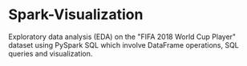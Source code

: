 # Spark-Visualization

Exploratory data analysis (EDA) on the "FIFA 2018 World Cup Player" dataset using PySpark SQL which involve DataFrame operations, SQL queries and visualization.
